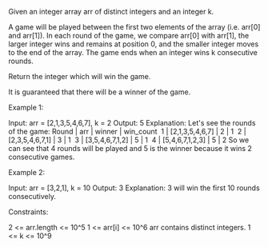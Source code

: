 Given an integer array arr of distinct integers and an integer k.

A game will be played between the first two elements of the array (i.e.
arr[0] and arr[1]). In each round of the game, we compare arr[0] with arr[1],
the larger integer wins and remains at position 0, and the smaller integer
moves to the end of the array. The game ends when an integer wins k
consecutive rounds.

Return the integer which will win the game.

It is guaranteed that there will be a winner of the game.


Example 1:


Input: arr = [2,1,3,5,4,6,7], k = 2
Output: 5
Explanation: Let's see the rounds of the game:
Round |       arr       | winner | win_count
⁠ 1   | [2,1,3,5,4,6,7] | 2      | 1
⁠ 2   | [2,3,5,4,6,7,1] | 3      | 1
⁠ 3   | [3,5,4,6,7,1,2] | 5      | 1
⁠ 4   | [5,4,6,7,1,2,3] | 5      | 2
So we can see that 4 rounds will be played and 5 is the winner because it
wins 2 consecutive games.


Example 2:


Input: arr = [3,2,1], k = 10
Output: 3
Explanation: 3 will win the first 10 rounds consecutively.



Constraints:


2 <= arr.length <= 10^5
1 <= arr[i] <= 10^6
arr contains distinct integers.
1 <= k <= 10^9




